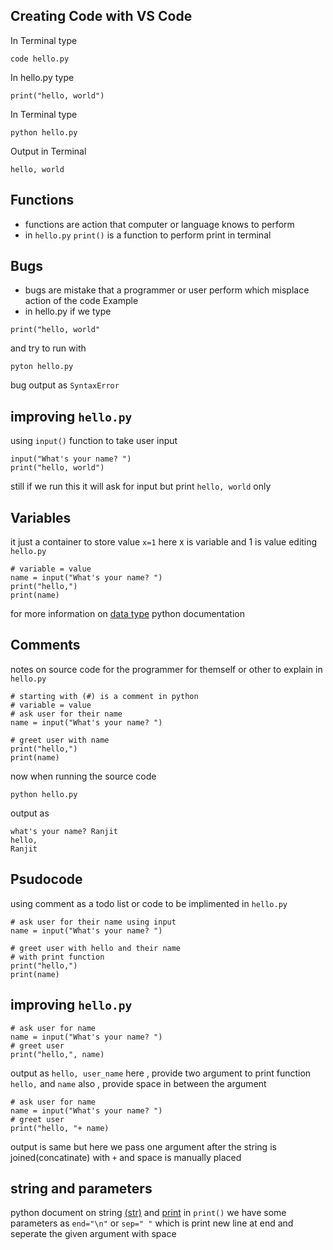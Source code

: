 ## Creating Code with VS Code
In Terminal type
```
code hello.py
```
In hello.py type
```
print("hello, world")
```
In Terminal type
```
python hello.py
```
Output in Terminal
```
hello, world
```
## Functions
- functions are action that computer or language knows to perform
- in ``hello.py`` ``print()`` is a function to perform print in terminal
## Bugs
- bugs are mistake that a programmer or user perform which misplace action of the code
Example
- in hello.py if we type
```
print("hello, world"
```
and try to run with 
```
pyton hello.py
```
bug output as ``SyntaxError``
## improving ``hello.py``
using ``input()`` function to take user input 
```
input("What's your name? ")
print("hello, world")
```
still if we run this it will ask for input but print ``hello, world`` only
## Variables
it just a container to store value ``x=1`` here x is variable and 1 is value
editing ``hello.py``
```
# variable = value
name = input("What's your name? ")
print("hello,")
print(name)
```
for more information on [data type](https://docs.python.org/3/library/datatypes.html) python documentation
## Comments
notes on source code for the programmer for themself or other to explain
in ``hello.py``
```
# starting with (#) is a comment in python
# variable = value
# ask user for their name
name = input("What's your name? ")

# greet user with name
print("hello,")
print(name)
```
now when running the source code
```
python hello.py
```
output as
```
what's your name? Ranjit
hello,
Ranjit
```
## Psudocode
using comment as a todo list or code to be implimented
in ``hello.py``
```
# ask user for their name using input
name = input("What's your name? ")

# greet user with hello and their name
# with print function
print("hello,")
print(name)
```
## improving ``hello.py``
```
# ask user for name
name = input("What's your name? ")
# greet user 
print("hello,", name)
```
output as ``hello, user_name`` here , provide two argument to print function ``hello,`` and ``name``
also , provide space in between the argument
```
# ask user for name
name = input("What's your name? ")
# greet user 
print("hello, "+ name)
```
output is same but here we pass one argument after the string is joined(concatinate) with ``+`` and space is manually placed
## string and parameters
python document on string [(str)](https://docs.python.org/3/library/stdtypes.html#str) and [print](https://docs.python.org/3/library/functions.html#print)
in ``print()`` we have some parameters as ``end="\n"`` or ``sep=" "`` which is print new line at end and seperate the given argument
with space 
